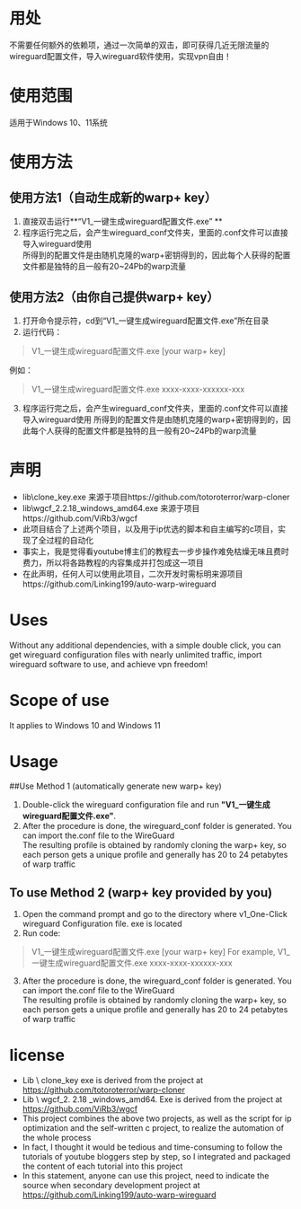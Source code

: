 # 用处
不需要任何额外的依赖项，通过一次简单的双击，即可获得几近无限流量的wireguard配置文件，导入wireguard软件使用，实现vpn自由！

# 使用范围
适用于Windows 10、11系统

# 使用方法
## 使用方法1（自动生成新的warp+ key）
1. 直接双击运行**“V1_一键生成wireguard配置文件.exe”  **
2. 程序运行完之后，会产生wireguard_conf文件夹，里面的.conf文件可以直接导入wireguard使用  
所得到的配置文件是由随机克隆的warp+密钥得到的，因此每个人获得的配置文件都是独特的且一般有20~24Pb的warp流量  

## 使用方法2（由你自己提供warp+ key）
1. 打开命令提示符，cd到“V1_一键生成wireguard配置文件.exe”所在目录  
2. 运行代码：
> V1_一键生成wireguard配置文件.exe [your warp+ key]

例如：
> V1_一键生成wireguard配置文件.exe xxxx-xxxx-xxxxxx-xxx

3. 程序运行完之后，会产生wireguard_conf文件夹，里面的.conf文件可以直接导入wireguard使用
所得到的配置文件是由随机克隆的warp+密钥得到的，因此每个人获得的配置文件都是独特的且一般有20~24Pb的warp流量

# 声明
- lib\clone_key.exe 来源于项目https://github.com/totoroterror/warp-cloner  
- lib\wgcf_2.2.18_windows_amd64.exe 来源于项目https://github.com/ViRb3/wgcf  
- 此项目结合了上述两个项目，以及用于ip优选的脚本和自主编写的c项目，实现了全过程的自动化  
- 事实上，我是觉得看youtube博主们的教程去一步步操作难免枯燥无味且费时费力，所以将各路教程的内容集成并打包成这一项目  
- 在此声明，任何人可以使用此项目，二次开发时需标明来源项目https://github.com/Linking199/auto-warp-wireguard



# Uses
Without any additional dependencies, with a simple double click, you can get wireguard configuration files with nearly unlimited traffic, import wireguard software to use, and achieve vpn freedom!  

# Scope of use
It applies to Windows 10 and Windows 11  

# Usage
##Use Method 1 (automatically generate new warp+ key) 
1. Double-click the wireguard configuration file and run **"V1_一键生成wireguard配置文件.exe"**.
2. After the procedure is done, the wireguard_conf folder is generated. You can import the.conf file to the WireGuard  
The resulting profile is obtained by randomly cloning the warp+ key, so each person gets a unique profile and generally has 20 to 24 petabytes of warp traffic  

## To use Method 2 (warp+ key provided by you) 
1. Open the command prompt and go to the directory where v1_One-Click wireguard Configuration file. exe is located  
2. Run code: 
> V1_一键生成wireguard配置文件.exe [your warp+ key]
> For example, 
> V1_一键生成wireguard配置文件.exe  xxxx-xxxx-xxxxxx-xxx  

3. After the procedure is done, the wireguard_conf folder is generated. You can import the.conf file to the WireGuard  
The resulting profile is obtained by randomly cloning the warp+ key, so each person gets a unique profile and generally has 20 to 24 petabytes of warp traffic  

# license
- Lib \ clone_key exe is derived from the project at https://github.com/totoroterror/warp-cloner  
- Lib \ wgcf_2. 2.18 _windows_amd64. Exe is derived from the project at https://github.com/ViRb3/wgcf  
- This project combines the above two projects, as well as the script for ip optimization and the self-written c project, to realize the automation of the whole process  
- In fact, I thought it would be tedious and time-consuming to follow the tutorials of youtube bloggers step by step, so I integrated and packaged the content of each tutorial into this project  
- In this statement, anyone can use this project, need to indicate the source when secondary development project at https://github.com/Linking199/auto-warp-wireguard
